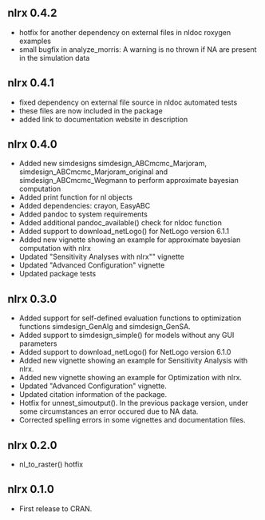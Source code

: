 
## nlrx 0.4.2
* hotfix for another dependency on external files in nldoc roxygen examples
* small bugfix in analyze_morris: A warning is no thrown if NA are present in the simulation data

## nlrx 0.4.1
* fixed dependency on external file source in nldoc automated tests
* these files are now included in the package
* added link to documentation website in description

## nlrx 0.4.0

* Added new simdesigns simdesign_ABCmcmc_Marjoram, simdesign_ABCmcmc_Marjoram_original and simdesign_ABCmcmc_Wegmann to perform approximate bayesian computation
* Added print function for nl objects
* Added dependencies: crayon, EasyABC
* Added pandoc to system requirements
* Added additional pandoc_available() check for nldoc function
* Added support to download_netLogo() for NetLogo version 6.1.1
* Added new vignette showing an example for approximate bayesian computation with nlrx
* Updated "Sensitivity Analyses with nlrx"" vignette
* Updated "Advanced Configuration" vignette
* Updated package tests


## nlrx 0.3.0

* Added support for self-defined evaluation functions to optimization functions simdesign_GenAlg and simdesign_GenSA.
* Added support to simdesign_simple() for models without any GUI parameters
* Added support to download_netLogo() for NetLogo version 6.1.0
* Added new vignette showing an example for Sensitivity Analysis with nlrx.
* Added new vignette showing an example for Optimization with nlrx.
* Updated "Advanced Configuration" vignette.
* Updated citation information of the package.
* Hotfix for unnest_simoutput(). In the previous package version, under some circumstances an error occured due to NA data.
* Corrected spelling errors in some vignettes and documentation files.

## nlrx 0.2.0

* nl_to_raster() hotfix

## nlrx 0.1.0

* First release to CRAN.
